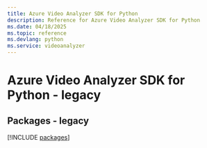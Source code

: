 ```yaml
---
title: Azure Video Analyzer SDK for Python
description: Reference for Azure Video Analyzer SDK for Python
ms.date: 04/18/2025
ms.topic: reference
ms.devlang: python
ms.service: videoanalyzer
---
```

# Azure Video Analyzer SDK for Python - legacy
## Packages - legacy
[!INCLUDE [packages](video-analyzer-index.md)]